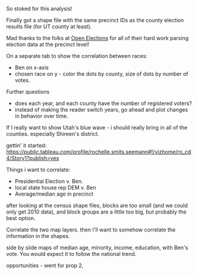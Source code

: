 So stoked for this analysis! 

Finally got a shape file with the same precinct IDs as the county election results file (for UT county at least). 

Mad thanks to the folks at [Open Elections](http://www.openelections.net/results/) for all of their hard work parsing election data at the precinct level!


On a separate tab to show the correlation between races:
- Ben on x-axis
- chosen race on y - color the dots by county, size of dots by number of votes. 

Further questions
 - does each year, and each county have the number of registered voters?
- instead of making the reader switch years, go ahead and plot changes in behavior over time. 

If I really want to show Utah's blue wave - i should really bring in all of the counties. especially Shireen's district. 

gettin' it started: https://public.tableau.com/profile/rochelle.smits.seemann#!/vizhome/ro_cd4/Story1?publish=yes

Things i want to correlate: 
- Presidential Election v. Ben. 
- local state house rep DEM v. Ben
- Average/median age in precinct

after looking at the census shape files, blocks are too small (and we could only get 2010 data), and block groups are a little too big, but probably the best option. 

Correlate the two map layers. then I'll want to somehow correlate the information in the shapes. 

side by siide maps of median age, minority, income, education, with Ben's vote. You would expect it to follow the national trend. 

opportunities - went for prop 2, 
